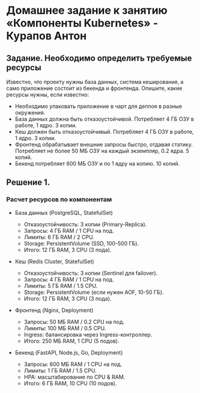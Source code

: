 # Домашнее задание к занятию «Компоненты Kubernetes» - Курапов Антон

## Задание. Необходимо определить требуемые ресурсы

Известно, что проекту нужны база данных, система кеширования, а само приложение состоит из бекенда и фронтенда. Опишите, какие ресурсы нужны, если известно:

* Необходимо упаковать приложение в чарт для деплоя в разные окружения.
* База данных должна быть отказоустойчивой. Потребляет 4 ГБ ОЗУ в работе, 1 ядро. 3 копии.
* Кеш должен быть отказоустойчивый. Потребляет 4 ГБ ОЗУ в работе, 1 ядро. 3 копии.
* Фронтенд обрабатывает внешние запросы быстро, отдавая статику. Потребляет не более 50 МБ ОЗУ на каждый экземпляр, 0.2 ядра. 5 копий.
* Бекенд потребляет 600 МБ ОЗУ и по 1 ядру на копию. 10 копий.


## Решение 1.

### Расчет ресурсов по компонентам
* База данных (PostgreSQL, StatefulSet)
  *  Отказоустойчивость: 3 копии (Primary-Replica).
  *  Запросы: 4 ГБ RAM / 1 CPU на под.
  *  Лимиты: 6 ГБ RAM / 2 CPU.
  *  Storage: PersistentVolume (SSD, 100-500 ГБ).
  *  Итого: 12 ГБ RAM, 3 CPU (3 пода).

* Кеш (Redis Cluster, StatefulSet)
  *  Отказоустойчивость: 3 копии (Sentinel для failover).
  *  Запросы: 4 ГБ RAM / 1 CPU на под.
  *  Лимиты: 5 ГБ RAM / 1.5 CPU.
  *  Storage: PersistentVolume (если нужен AOF, 10-50 ГБ).
  *  Итого: 12 ГБ RAM, 3 CPU (3 пода).

* Фронтенд (Nginx, Deployment)
  *  Запросы: 50 МБ RAM / 0.2 CPU на под.
  *  Лимиты: 100 МБ RAM / 0.5 CPU.
  *  Ingress: балансировка через Ingress-контроллер.
  *  Итого: 250 МБ RAM, 1 CPU (5 подов).

* Бекенд (FastAPI, Node.js, Go, Deployment)
  *  Запросы: 600 МБ RAM / 1 CPU на под.
  *  Лимиты: 1 ГБ RAM / 1.5 CPU.
  *  HPA: масштабирование по CPU & RAM.
  *  Итого: 6 ГБ RAM, 10 CPU (10 подов).
